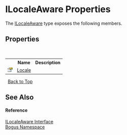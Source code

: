 # ILocaleAware Properties
 

The <a href="T_Bogus_ILocaleAware">ILocaleAware</a> type exposes the following members.


## Properties
&nbsp;<table><tr><th></th><th>Name</th><th>Description</th></tr><tr><td>![Public property](media/pubproperty.gif "Public property")</td><td><a href="P_Bogus_ILocaleAware_Locale">Locale</a></td><td /></tr></table>&nbsp;
<a href="#ilocaleaware-properties">Back to Top</a>

## See Also


#### Reference
<a href="T_Bogus_ILocaleAware">ILocaleAware Interface</a><br /><a href="N_Bogus">Bogus Namespace</a><br />